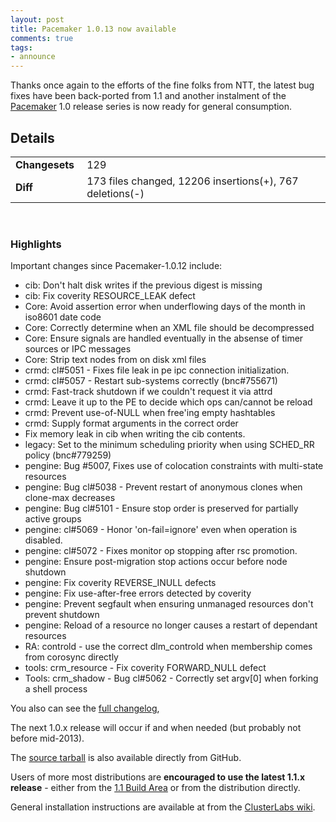 ```yaml
---
layout: post
title: Pacemaker 1.0.13 now available
comments: true
tags:
- announce
---
```

Thanks once again to the efforts of the fine folks from NTT, the latest bug
fixes have been back-ported from 1.1 and another instalment of the
[Pacemaker](http://www.clusterlabs.org) 1.0 release series is now ready for
general consumption.

## Details
<table><tr><td><strong>Changesets&nbsp;</strong></td> <td> 129 </td>
</tr><tr><td><strong>Diff</strong></td> <td>173 files changed, 12206 insertions(+), 767
deletions(-)</td> </tr></table><br/>

### Highlights
Important changes since Pacemaker-1.0.12 include:

  * cib: Don't halt disk writes if the previous digest is missing
  * cib: Fix coverity RESOURCE_LEAK defect
  * Core: Avoid assertion error when underflowing days of the month in iso8601 date code
  * Core: Correctly determine when an XML file should be decompressed
  * Core: Ensure signals are handled eventually in the absense of timer sources or IPC messages
  * Core: Strip text nodes from on disk xml files
  * crmd: cl#5051 - Fixes file leak in pe ipc connection initialization.
  * crmd: cl#5057 - Restart sub-systems correctly (bnc#755671)
  * crmd: Fast-track shutdown if we couldn't request it via attrd
  * crmd: Leave it up to the PE to decide which ops can/cannot be reload
  * crmd: Prevent use-of-NULL when free'ing empty hashtables
  * crmd: Supply format arguments in the correct order
  * Fix memory leak in cib when writing the cib contents.
  * legacy: Set to the minimum scheduling priority when using SCHED_RR policy (bnc#779259)
  * pengine: Bug #5007, Fixes use of colocation constraints with multi-state resources
  * pengine: Bug cl#5038 - Prevent restart of anonymous clones when clone-max decreases
  * pengine: Bug cl#5101 - Ensure stop order is preserved for partially active groups
  * pengine: cl#5069 - Honor 'on-fail=ignore' even when operation is disabled.
  * pengine: cl#5072 - Fixes monitor op stopping after rsc promotion.
  * pengine: Ensure post-migration stop actions occur before node shutdown
  * pengine: Fix coverity REVERSE_INULL defects
  * pengine: Fix use-after-free errors detected by coverity
  * pengine: Prevent segfault when ensuring unmanaged resources don't prevent shutdown
  * pengine: Reload of a resource no longer causes a restart of dependant resources
  * RA: controld - use the correct dlm_controld when membership comes from corosync directly
  * tools: crm_resource - Fix coverity FORWARD_NULL defect
  * Tools: crm_shadow - Bug cl#5062 - Correctly set argv[0] when forking a shell process

You also can see the [full changelog](https://github.com/ClusterLabs/pacemaker-1.0/blob/master/ChangeLog),

The next 1.0.x release will occur if and when needed (but probably not
before mid-2013).

The [source tarball](https://github.com/ClusterLabs/pacemaker-1.0/tarball/Pacemaker-1.0.13) is also available directly from GitHub.

Users of more most distributions are **encouraged to use the latest 1.1.x
release** - either from the [1.1 Build Area](http://www.clusterlabs.org/rpm-next/) or from the distribution directly.

General installation instructions are available at from the [ClusterLabs wiki](http://clusterlabs.org/wiki/Install).
